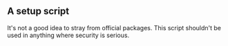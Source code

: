 ## A setup script

It's not a good idea to stray from official packages. This script shouldn't be used in anything where security is serious.
